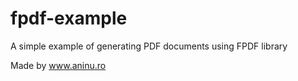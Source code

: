 # fpdf-example
A simple example of generating PDF documents using FPDF library

Made by www.aninu.ro
